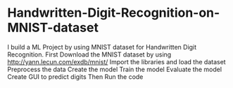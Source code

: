 # Handwritten-Digit-Recognition-on-MNIST-dataset
I build a ML Project  by using MNIST dataset for Handwritten Digit Recognition.
First Download the MNIST dataset by using http://yann.lecun.com/exdb/mnist/ 
Import the libraries and load the dataset
Preprocess the data
Create the model
Train the model
Evaluate the model
Create GUI to predict digits
Then Run the code 
